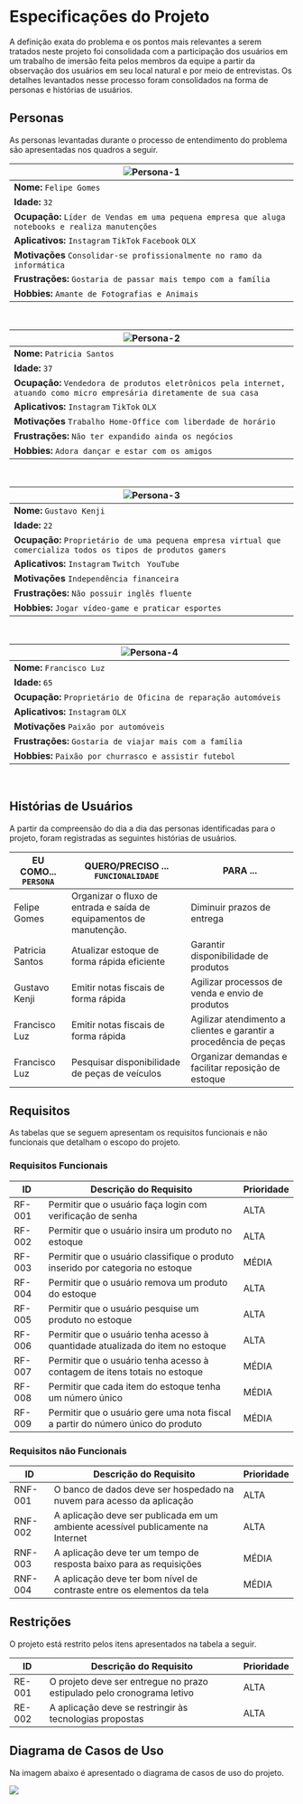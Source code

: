 # Especificações do Projeto

A definição exata do problema e os pontos mais relevantes a serem tratados neste projeto foi consolidada com a participação dos usuários em um trabalho de imersão feita pelos membros da equipe a partir da observação dos usuários em seu local natural e por meio de entrevistas. Os detalhes levantados nesse processo foram consolidados na forma de personas e histórias de usuários. 

## Personas

As personas levantadas durante o processo de entendimento do problema são apresentadas nos quadros a seguir.

|![Persona-1](img/Personas/persona1.png) |
|------|
|**Nome:** `Felipe Gomes`| 
|**Idade:** `32`|  
|**Ocupação:** `Líder de Vendas em uma pequena empresa que aluga notebooks e realiza manutenções ` |  
|**Aplicativos:** `Instagram` `TikTok` `Facebook` `OLX` |  
|**Motivações** `Consolidar-se profissionalmente no ramo da informática `|
|**Frustrações:** `Gostaria de passar mais tempo com a família  ` |  
|**Hobbies:** `Amante de Fotografias e Animais ` |  

<br>

|![Persona-2](img/Personas/persona2.png) |
|------|
|**Nome:** `Patricia Santos `| 
|**Idade:** `37`|  
|**Ocupação:** `Vendedora de produtos eletrônicos pela internet, atuando como micro empresária diretamente de sua casa ` |  
|**Aplicativos:** `Instagram` `TikTok` `OLX` |  
|**Motivações** `Trabalho Home-Office com liberdade de horário  `|
|**Frustrações:** `Não ter expandido ainda os negócios  ` |  
|**Hobbies:** `Adora dançar e estar com os amigos  ` |  

<br>

|![Persona-3](img/Personas/persona3.png) |
|------|
|**Nome:** `Gustavo Kenji`| 
|**Idade:** `22`|  
|**Ocupação:** `Proprietário de uma pequena empresa virtual que comercializa todos os tipos de produtos gamers` |  
|**Aplicativos:** `Instagram` `Twitch ` `YouTube`|  
|**Motivações** `Independência financeira`|
|**Frustrações:** `Não possuir inglês fluente` |  
|**Hobbies:** `Jogar vídeo-game e praticar esportes` |  

<br>

|![Persona-4](img/Personas/persona4.png) |
|------|
|**Nome:** `Francisco Luz`| 
|**Idade:** `65`|  
|**Ocupação:** `Proprietário de Oficina de reparação automóveis ` |  
|**Aplicativos:** `Instagram` `OLX` |  
|**Motivações** `Paixão por automóveis`|
|**Frustrações:** `Gostaria de viajar mais com a família ` |  
|**Hobbies:** `Paixão por churrasco e assistir futebol` |  

<br>


## Histórias de Usuários

A partir da compreensão do dia a dia das personas identificadas para o projeto, foram registradas as seguintes histórias de usuários.

|EU COMO... `PERSONA`| QUERO/PRECISO ... `FUNCIONALIDADE` |PARA ...                 |
|--------------------|------------------------------------|----------------------------------------|
|Felipe Gomes  | Organizar o fluxo de entrada e saída de equipamentos de manutenção.           | Diminuir prazos de entrega               |
|Patricia Santos       | Atualizar estoque de forma rápida eficiente                 | Garantir disponibilidade de produtos|
|Gustavo Kenji        | Emitir notas fiscais de forma rápida                 |Agilizar processos de venda e envio de produtos|
|Francisco Luz       | Emitir notas fiscais de forma rápida                 | Agilizar atendimento a clientes e garantir a procedência de peças|
|Francisco Luz       | Pesquisar disponibilidade de peças de veículos                 | Organizar demandas e facilitar reposição de estoque|



## Requisitos

As tabelas que se seguem apresentam os requisitos funcionais e não funcionais que detalham o escopo do projeto.

### Requisitos Funcionais

|ID    | Descrição do Requisito  | Prioridade |
|------|-----------------------------------------|----|
|RF-001| Permitir que o usuário faça login com verificação de senha | ALTA |
|RF-002| Permitir que o usuário insira um produto no estoque | ALTA |
|RF-003| Permitir que o usuário classifique o produto inserido por categoria no estoque | MÉDIA |
|RF-004| Permitir que o usuário remova um produto do estoque   | ALTA |
|RF-005| Permitir que o usuário pesquise um produto no estoque | ALTA |
|RF-006| Permitir que o usuário tenha acesso à quantidade atualizada do item no estoque  | ALTA |
|RF-007| Permitir que o usuário tenha acesso à contagem de itens totais no estoque | MÉDIA |
|RF-008| Permitir que cada item do estoque tenha um número único | MÉDIA |
|RF-009| Permitir que o usuário gere uma nota fiscal a partir do número único do produto | MÉDIA |



### Requisitos não Funcionais

|ID    | Descrição do Requisito  | Prioridade |
|------|-----------------------------------------|----|
|RNF-001| O banco de dados deve ser hospedado na nuvem para acesso da aplicação | ALTA |
|RNF-002| A aplicação deve ser publicada em um ambiente acessível publicamente na Internet | ALTA |
|RNF-003| A aplicação deve ter um tempo de resposta baixo para as requisições | MÉDIA |
|RNF-004| A aplicação deve ter bom nível de contraste entre os elementos da tela   | MÉDIA |


## Restrições

O projeto está restrito pelos itens apresentados na tabela a seguir.

|ID    | Descrição do Requisito  | Prioridade |
|------|-----------------------------------------|----|
|RE-001| O projeto deve ser entregue no prazo estipulado pelo cronograma letivo |ALTA| 
|RE-002| A aplicação deve se restringir às tecnologias propostas |ALTA|


## Diagrama de Casos de Uso

Na imagem abaixo é apresentado o diagrama de casos de uso do projeto.


<img src="./img/Personas/CasosdeUsoUml.png" />

